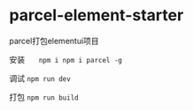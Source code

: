 # parcel-element-starter
parcel打包elementui项目

安装
`   
    npm i
    npm i parcel -g    
`

调试
`
    npm run dev
`

打包
`
    npm run build
`